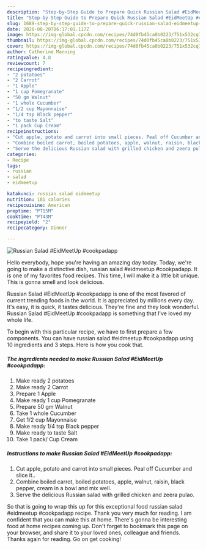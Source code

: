 ```yaml
---
description: "Step-by-Step Guide to Prepare Quick Russian Salad #EidMeetUp #cookpadapp"
title: "Step-by-Step Guide to Prepare Quick Russian Salad #EidMeetUp #cookpadapp"
slug: 1689-step-by-step-guide-to-prepare-quick-russian-salad-eidmeetup-cookpadapp
date: 2020-08-20T06:17:01.117Z
image: https://img-global.cpcdn.com/recipes/74d0fb45ca0b0223/751x532cq70/russian-salad-eidmeetup-cookpadapp-recipe-main-photo.jpg
thumbnail: https://img-global.cpcdn.com/recipes/74d0fb45ca0b0223/751x532cq70/russian-salad-eidmeetup-cookpadapp-recipe-main-photo.jpg
cover: https://img-global.cpcdn.com/recipes/74d0fb45ca0b0223/751x532cq70/russian-salad-eidmeetup-cookpadapp-recipe-main-photo.jpg
author: Catherine Manning
ratingvalue: 4.8
reviewcount: 7
recipeingredient:
- "2 potatoes"
- "2 Carrot"
- "1 Apple"
- "1 cup Pomegranate"
- "50 gm Walnut"
- "1 whole Cucumber"
- "1/2 cup Mayonnaise"
- "1/4 tsp Black pepper"
- "to taste Salt"
- "1 pack Cup Cream"
recipeinstructions:
- "Cut apple, potato and carrot into small pieces. Peal off Cucumber and slice it.."
- "Combine boiled carrot, boiled potatoes, apple, walnut, raisin, black pepper, cream in a bowl and mix well."
- "Serve the delicious Russian salad with grilled chicken and zeera pulao."
categories:
- Recipe
tags:
- russian
- salad
- eidmeetup

katakunci: russian salad eidmeetup 
nutrition: 181 calories
recipecuisine: American
preptime: "PT15M"
cooktime: "PT43M"
recipeyield: "2"
recipecategory: Dinner

---
```



![Russian Salad #EidMeetUp #cookpadapp](https://img-global.cpcdn.com/recipes/74d0fb45ca0b0223/751x532cq70/russian-salad-eidmeetup-cookpadapp-recipe-main-photo.jpg)

Hello everybody, hope you're having an amazing day today. Today, we're going to make a distinctive dish, russian salad #eidmeetup #cookpadapp. It is one of my favorites food recipes. This time, I will make it a little bit unique. This is gonna smell and look delicious.



Russian Salad #EidMeetUp #cookpadapp is one of the most favored of current trending foods in the world. It is appreciated by millions every day. It's easy, it is quick, it tastes delicious. They're fine and they look wonderful. Russian Salad #EidMeetUp #cookpadapp is something that I've loved my whole life.


To begin with this particular recipe, we have to first prepare a few components. You can have russian salad #eidmeetup #cookpadapp using 10 ingredients and 3 steps. Here is how you cook that.

<!--inarticleads1-->

##### The ingredients needed to make Russian Salad #EidMeetUp #cookpadapp:

1. Make ready 2 potatoes
1. Make ready 2 Carrot
1. Prepare 1 Apple
1. Make ready 1 cup Pomegranate
1. Prepare 50 gm Walnut
1. Take 1 whole Cucumber
1. Get 1/2 cup Mayonnaise
1. Make ready 1/4 tsp Black pepper
1. Make ready to taste Salt
1. Take 1 pack/ Cup Cream




<!--inarticleads2-->

##### Instructions to make Russian Salad #EidMeetUp #cookpadapp:

1. Cut apple, potato and carrot into small pieces. Peal off Cucumber and slice it..
1. Combine boiled carrot, boiled potatoes, apple, walnut, raisin, black pepper, cream in a bowl and mix well.
1. Serve the delicious Russian salad with grilled chicken and zeera pulao.




So that is going to wrap this up for this exceptional food russian salad #eidmeetup #cookpadapp recipe. Thank you very much for reading. I am confident that you can make this at home. There's gonna be interesting food at home recipes coming up. Don't forget to bookmark this page on your browser, and share it to your loved ones, colleague and friends. Thanks again for reading. Go on get cooking!
